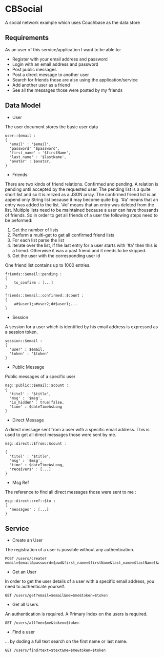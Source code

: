 # CBSocial

A social network example which uses Couchbase as the data store

## Requirements

As an user of this service/application I want to be able to:

* Register with your email address and password
* Login with an email address and password
* Post public messages
* Post a direct message to another user
* Search for friends those are also using the application/service
* Add another user as a friend
* See all the messages those were posted by my friends

## Data Model

* User

The user document stores the basic user data

```
user::$email :
{
  'email' : '$email',
  'password' '$password',
  'first_name' : '$firstName',
  'last_name' : '$lastName',
  'avatar' : $avatar,
}
```

* Friends

There are two kinds of friend relations. Confirmed and pending. A relation is pending until accepted by the requested user. The pending list is a quite short list and so it is relized as a JSON array. The confirmed friend list is an append only String list because it may become quite big. '#a' means that an entry was added to the list.  '#d' means that an entry was deleted from the list. Multiple lists need to be maintained because a user can have thousands of friends. So in order to get all friends of a user the following steps need to be peformed:

1. Get the number of lists 
2. Perform a multi-get to get all confirmed friend lists
3. For each list parse the list
4. Iterate over the list, if the last entry for a user starts with '#a' then this is a friend. Otherwise it was a past friend and it needs to be skipped.
5. Get the user with the corresponding user id

One friend list contains up to 1000 entries.

```
friends::$email::pending :
{
    to_confirm : [...]
}

friends::$email::confirmed::$count :
{
    a#$user1;a#user2;d#$user1;...
}
```

* Session

A session for a user which is identified by his email address is expressed as a session token.

```
session::$email :
{
  'user' : $email,
  'token' : '$token'
}
```

* Public Message

Public messages of a specific user

```
msg::public::$email::$count :
{
  'titel' : '$title',
  'msg' : '$msg',
  'is_hidden' : true|false,
  'time' : $dateTimeAsLong
}
```

* Direct Message

A direct message sent from a user with a specific email address. This is used to get all direct messages those were sent by me.

```
msg::direct::$from::$count :

{
  'titel' : '$title',
  'msg' : '$msg',
  'time' : $dateTimeAsLong,
  'receivers' : [...]
}
```

* Msg Ref

The reference to find all direct messages those were sent to me :

```
msg::direct::ref::$to :
{
  'messages' : [...]
}
```

## Service

* Create an User

The registration of a user is possible without any authentication.

```
POST /users/create?email=$email&password=$pwd&first_name=$firstName&last_name=$lastName[&avatar=$avatar]
```

* Get an User

In order to get the user details of a user with a specific email address, you need to authenticate yourself.

```
GET /users/get?email=$email&me=$me&token=$token
```

* Get all Users. 

An authentication is required. A Primary Index on the users is required.

```
GET /users/all?me=$me&token=$token
```

* Find a user 

... by doding a full text search on the first name or last name.

```
GET /users/find?text=$text&me=$me&token=$token
```




